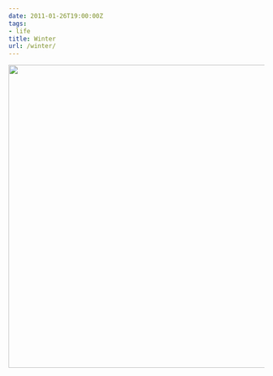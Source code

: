 ```yaml
---
date: 2011-01-26T19:00:00Z
tags:
- life
title: Winter
url: /winter/
---
```


<img class="alignnone size-full wp-image-662" src="/images/shaq-snow.png" alt="" width="640" height="597" />